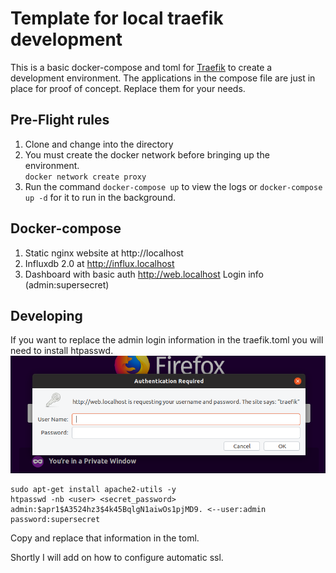 # Template for local traefik development
This is a basic docker-compose and toml for [Traefik](https://docs.traefik.io/) to create a development environment. The applications in the compose file are just in place for proof of concept.  Replace them for your needs.

## Pre-Flight rules
1. Clone and change into the directory
2. You must create the docker network before bringing up the environment.  
`docker network create proxy`
3. Run the command `docker-compose up` to view the logs or `docker-compose up -d` for it to run in the background.

## Docker-compose
1. Static nginx website at http://localhost
2. Influxdb 2.0 at http://influx.localhost
3. Dashboard with basic auth http://web.localhost  Login info (admin:supersecret)

## Developing
If you want to replace the admin login information in the traefik.toml you will need to install htpasswd.
![basic-auth](./assets/basicauth.png)

```
sudo apt-get install apache2-utils -y
htpasswd -nb <user> <secret_password>
admin:$apr1$A3524hz3$4k45BqlgN1aiwOs1pjMD9. <--user:admin password:supersecret
```
Copy and replace that information in the toml.  

Shortly I will add on how to configure automatic ssl.  